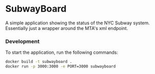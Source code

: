 # SubwayBoard

A simple application showing the status of the NYC Subway system.
Essentially just a wrapper around the MTA's xml endpoint.

### Development

To start the application, run the following commands:

```bash
docker build -t subwayboard .
docker run -p 3000:3000 -e PORT=3000 subwayboard
```
